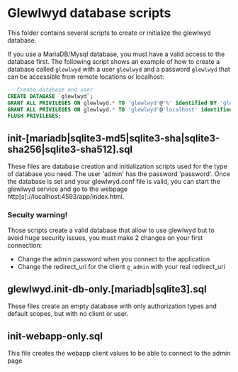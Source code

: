 # Glewlwyd database scripts

This folder contains several scripts to create or initialize the glewlwyd database.

If you use a MariaDB/Mysql database, you must have a valid access to the database first. The following script shows an example of how to create a database called `glewlwyd` with a user `glewlwyd` and a password `glewlwyd` that can be accessible from remote locations or localhost:

```sql
-- Create database and user
CREATE DATABASE `glewlwyd`;
GRANT ALL PRIVILEGES ON glewlwyd.* TO 'glewlwyd'@'%' identified BY 'glewlwyd';
GRANT ALL PRIVILEGES ON glewlwyd.* TO 'glewlwyd'@'localhost' identified BY 'glewlwyd';
FLUSH PRIVILEGES;
```

## init-[mariadb|sqlite3-md5|sqlite3-sha|sqlite3-sha256|sqlite3-sha512].sql

These files are database creation and initialization scripts used for the type of database you need. The user 'admin' has the password 'password'. Once the database is set and your glewlwyd.conf file is valid, you can start the glewlwyd service and go to the webpage http[s]://localhost:4593/app/index.html.

### Secuity warning!

Those scripts create a valid database that allow to use glewlwyd but to avoid huge security issues, you must make 2 changes on your first connection:
- Change the admin password when you connect to the application
- Change the redirect_uri for the client `g_admin` with your real redirect_uri

## glewlwyd.init-db-only.[mariadb|sqlite3].sql

These files create an empty database with only authorization types and default scopes, but with no client or user.

## init-webapp-only.sql

This file creates the webapp client values to be able to connect to the admin page
